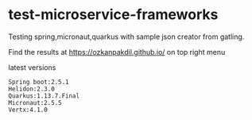 # test-microservice-frameworks

Testing spring,micronaut,quarkus with sample json creator from gatling.

Find the results at https://ozkanpakdil.github.io/ on top right menu

latest versions
```
Spring boot:2.5.1
Helidon:2.3.0
Quarkus:1.13.7.Final
Micronaut:2.5.5
Vertx:4.1.0
```

